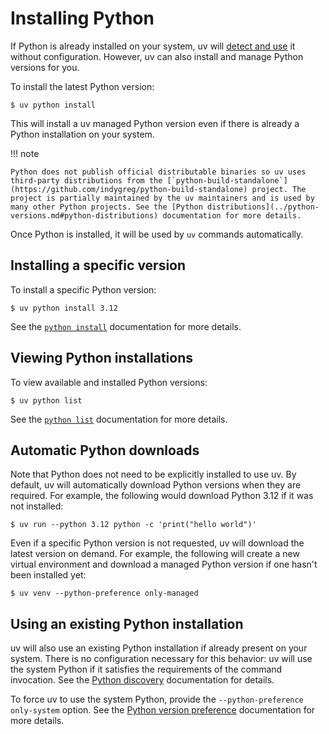 # Installing Python

If Python is already installed on your system, uv will [detect and use](#using-an-existing-python-installation) it without configuration. However, uv can also install and manage Python versions for you.

To install the latest Python version:

```console
$ uv python install
```

This will install a uv managed Python version even if there is already a Python installation on your system.

!!! note

    Python does not publish official distributable binaries so uv uses third-party distributions from the [`python-build-standalone`](https://github.com/indygreg/python-build-standalone) project. The project is partially maintained by the uv maintainers and is used by many other Python projects. See the [Python distributions](../python-versions.md#python-distributions) documentation for more details.


<!-- TODO(zanieb): Restore when Python shim management is added
Note that when an automatic Python installation occurs, the `python` command will not be added to the shell. Use `uv python install-shim` to ensure the `python` shim is installed.

Once Python is installed, it can be invoked via `python`:

```console
$ python --version
```

To prevent uv from managing Python system-wide, provide the `--no-shim` option during installation.
-->

Once Python is installed, it will be used by `uv` commands automatically.

## Installing a specific version

To install a specific Python version:

```console
$ uv python install 3.12
```

See the [`python install`](../python-versions.md#installing-a-python-version) documentation for more details.

## Viewing Python installations

To view available and installed Python versions:

```console
$ uv python list
```

See the [`python list`](../python-versions.md#viewing-available-python-versions) documentation for more details.

<!--TODO(zanieb): The above should probably link to a CLI reference and that content should be moved out of that file -->

## Automatic Python downloads

Note that Python does not need to be explicitly installed to use uv. By default, uv will automatically download Python versions when they are required. For example, the following would download Python 3.12 if it was not installed:

```console
$ uv run --python 3.12 python -c 'print("hello world")'
```

Even if a specific Python version is not requested, uv will download the latest version on demand. For example, the following will create a new virtual environment and download a managed Python version if one hasn't been installed yet:

```console
$ uv venv --python-preference only-managed
```

<!-- TODO(zanieb): Restore when Python shim management is added
Note that when an automatic Python installation occurs, the `python` command will not be added to the shell. Use `uv python install-shim` to ensure the `python` shim is installed.
-->

## Using an existing Python installation

uv will also use an existing Python installation if already present on your system. There is no configuration necessary for this behavior: uv will use the system Python if it satisfies the requirements of the command invocation. See the [Python discovery](../python-versions.md#discovery-order) documentation for details.

To force uv to use the system Python, provide the `--python-preference only-system` option. See the [Python version preference](../python-versions.md#adjusting-python-version-preferences) documentation for more details.
